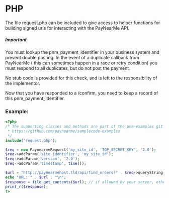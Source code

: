 PHP
===

The file request.php can be included to give access to helper functions for building signed urls for interacting with the PayNearMe API.

##### Important
  You must lookup the pnm_payment_identifier in your business system and prevent double posting. In the event of a duplicate callback from PayNearMe ( this can sometimes happen in a race or retry condition) you must respond to all duplicates, but do not post the payment.

  No stub code is provided for this check, and is left to the responsibility of the implementor.

  Now that you have responded to a /confirm, you need to keep a record of this pnm_payment_identifier.

### Example:

```php
<?php
/* The supporting classes and methods are part of the pnm-examples git repository
 * https://github.com/paynearme/samplecode-examples
 */
include('request.php');

$req = new PaynearmeRequest('my_site_id', 'TOP_SECRET_KEY', '2.0');
$req->addParam('site_identifier', 'my_site_id');
$req->addParam('version', '2.0');
$req->addParam('timestamp', time());

$url = "http://paynearmehost.tld/api/find_orders?" . $req->queryString();
echo "URL: " . $url . "\n";
$response = file_get_contents($url); // if allowed by your server, otherwise try other methods.
print_r($response);
?>
```